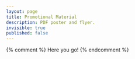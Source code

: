 ```yaml
---
layout: page
title: Promotional Material
description: PDF poster and flyer.
invisible: true
published: false
---
```

{% comment %}
Here you go!
{% endcomment %}
